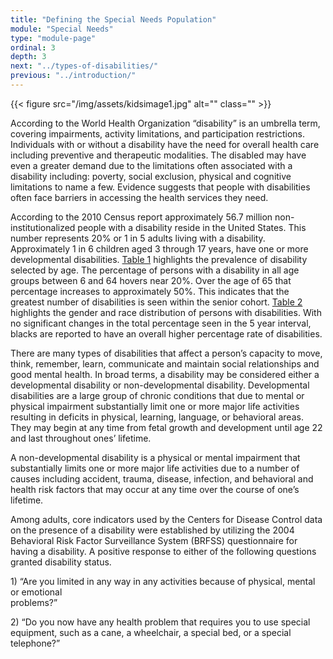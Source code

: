 ```yaml
---
title: "Defining the Special Needs Population"
module: "Special Needs"
type: "module-page"
ordinal: 3
depth: 3
next: "../types-of-disabilities/"
previous: "../introduction/"
---
```

<form method="post" action="."><div class="pageblock right img-polaroid img-rounded">
<div class="caption">
</div>{{< figure src="/img/assets/kidsimage1.jpg" alt="" class="" >}}</div><div class="pageblock"><p>According to the World Health Organization “disability” is an umbrella term, covering impairments, activity limitations, and participation restrictions. Individuals with or without a disability have the need for overall health care including preventive and therapeutic modalities.  The disabled may have even a greater demand due to the limitations often associated with a disability including: poverty, social exclusion, physical and cognitive limitations to name a few. Evidence suggests that people with disabilities often face barriers in accessing the health services they need.</p>
</div><div class="pageblock"><p>According to the 2010 Census report approximately 56.7 million non-institutionalized people with a disability reside in the United States. This number represents 20% or 1 in 5 adults living with a disability. Approximately 1 in 6 children aged 3 through 17 years, have one or more developmental disabilities. <a href="http://ccnmtl.columbia.edu/projects/pass/SpecialNeeds_Mod5/Table_1_%20Disability%20by%20Age.pdf" target="blank">Table 1</a> highlights the prevalence of disability selected by age. The percentage of persons with a disability in all age groups between 6 and 64 hovers near 20%. Over the age of 65 that percentage increases to approximately 50%. This indicates that the greatest number of disabilities is seen within the senior cohort. <a href="http://ccnmtl.columbia.edu/projects/pass/SpecialNeeds_Mod5/Table_2_%20Disabilty%20by%20Gender_Race.pdf" target="blank">Table 2 </a> highlights the gender and race distribution of persons with disabilities. With no significant changes in the total percentage seen in the 5 year interval, blacks are reported to have an overall higher percentage rate of disabilities. </p>
</div><div class="pageblock"><p>There are many types of disabilities that affect a person’s capacity to move, think, remember, learn, communicate and maintain social relationships and good mental health. In broad terms, a disability may be considered either a developmental disability or non-developmental disability. Developmental disabilities are a large group of chronic conditions that due to mental or physical impairment substantially limit one or more major life activities resulting in deficits in physical, learning, language, or behavioral areas. They may begin at any time from fetal growth and development until age 22 and last throughout ones’ lifetime.</p>
<p>A non-developmental disability is a physical or mental impairment that substantially limits one or more major life activities due to a number of causes including accident, trauma, disease, infection, and behavioral and health risk factors that may occur at any time over the course of one’s lifetime. </p>
<p>Among adults, core indicators used by the Centers for Disease Control data on the presence of a disability were established by utilizing the 2004 Behavioral Risk Factor Surveillance System (BRFSS) questionnaire for having a disability. A positive response to either of the following questions granted disability status. </p>
<p>1) “Are you limited in any way in any activities because of physical, mental or emotional <br/>
problems?”</p>
<p>2) “Do you now have any health problem that requires you to use special equipment, such as a cane, a wheelchair, a special bed, or a special telephone?”</p>
</div></form>